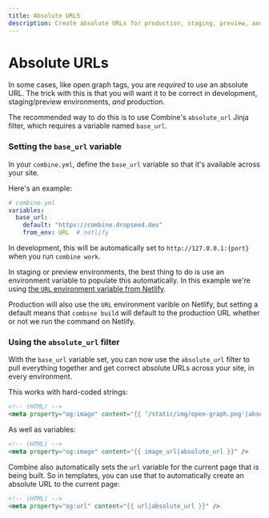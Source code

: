 ```yaml
---
title: Absolute URLS
description: Create absolute URLs for production, staging, preview, and development environments.
---
```


# Absolute URLs

In some cases, like open graph tags, you are *required* to use an absolute URL.
The trick with this is that you will want it to be correct in development, staging/preview environments, *and* production.

The recommended way to do this is to use Combine's `absolute_url` Jinja filter,
which requires a variable named `base_url`.

### Setting the `base_url` variable

In your `combine.yml`, define the `base_url` variable so that it's available across your site.

Here's an example:

```yaml
# combine.yml
variables:
  base_url:
    default: "https://combine.dropseed.dev"
    from_env: URL  # netlify
```

In development, this will be automatically set to `http://127.0.0.1:{port}` when you run `combine work`.

In staging or preview environments, the best thing to do is use an environment variable to populate this automatically.
In this example we're using [the `URL` environment variable from Netlify](https://docs.netlify.com/configure-builds/environment-variables/#deploy-urls-and-metadata).

Production will also use the `URL` environment varible on Netlify,
but setting a default means that `combine build` will default to the production URL whether or not we run the command on Netlify.

### Using the `absolute_url` filter

With the `base_url` variable set,
you can now use the `absolute_url` filter to pull everything together and get correct absolute URLs across your site,
in every environment.

This works with hard-coded strings:

```html
<!-- (HTML) -->
<meta property="og:image" content="{{ '/static/img/open-graph.png'|absolute_url }}" />
```

As well as variables:

```html
<!-- (HTML) -->
<meta property="og:image" content="{{ image_url|absolute_url }}" />
```

Combine also automatically sets the `url` variable for the current page that is being built.
So in templates, you can use that to automatically create an absolute URL to the current page:

```html
<!-- (HTML) -->
<meta property="og:url" content="{{ url|absolute_url }}" />
```
